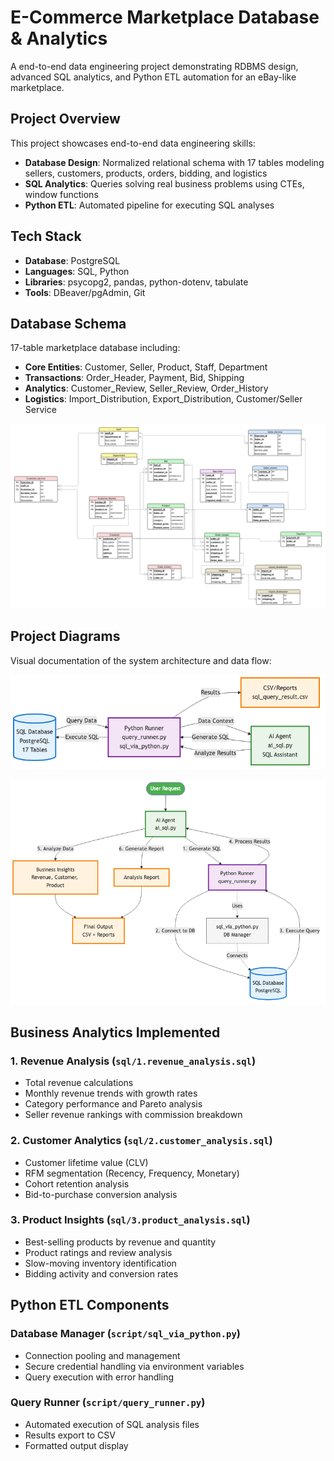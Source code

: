 # E-Commerce Marketplace Database & Analytics

A end-to-end data engineering project demonstrating RDBMS design, advanced SQL analytics, and Python ETL automation for an eBay-like marketplace.

## Project Overview

This project showcases end-to-end data engineering skills:
- **Database Design**: Normalized relational schema with 17 tables modeling sellers, customers, products, orders, bidding, and logistics
- **SQL Analytics**: Queries solving real business problems using CTEs, window functions
- **Python ETL**: Automated pipeline for executing SQL analyses

## Tech Stack

- **Database**: PostgreSQL
- **Languages**: SQL, Python 
- **Libraries**: psycopg2, pandas, python-dotenv, tabulate
- **Tools**: DBeaver/pgAdmin, Git

## Database Schema

17-table marketplace database including:
- **Core Entities**: Customer, Seller, Product, Staff, Department
- **Transactions**: Order_Header, Payment, Bid, Shipping
- **Analytics**: Customer_Review, Seller_Review, Order_History
- **Logistics**: Import_Distribution, Export_Distribution, Customer/Seller Service

![ERD Diagram](/result/image/conceptual%20diagram%20-%20Physical%20Model.png)

## Project Diagrams

Visual documentation of the system architecture and data flow:

![Entity Relationship Diagram](result/image/core_flow.png)

![Entity Relationship Diagram](result/image/detailed_core_flow.png)


##  Business Analytics Implemented

### 1. Revenue Analysis (`sql/1.revenue_analysis.sql`)
- Total revenue calculations
- Monthly revenue trends with growth rates
- Category performance and Pareto analysis
- Seller revenue rankings with commission breakdown

### 2. Customer Analytics (`sql/2.customer_analysis.sql`)
- Customer lifetime value (CLV)
- RFM segmentation (Recency, Frequency, Monetary)
- Cohort retention analysis
- Bid-to-purchase conversion analysis

### 3. Product Insights (`sql/3.product_analysis.sql`)
- Best-selling products by revenue and quantity
- Product ratings and review analysis
- Slow-moving inventory identification
- Bidding activity and conversion rates

## Python ETL Components

### Database Manager (`script/sql_via_python.py`)
- Connection pooling and management
- Secure credential handling via environment variables
- Query execution with error handling

### Query Runner (`script/query_runner.py`)
- Automated execution of SQL analysis files
- Results export to CSV
- Formatted output display
